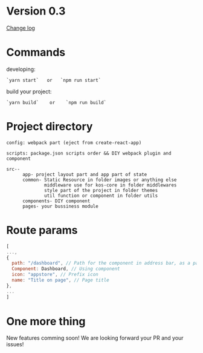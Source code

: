# Version 0.3
[Change log](https://github.com/ali-kos/kos-scaffold-desktop1-javascript/blob/master/CHANGELOG.md)

# Commands

developing:
```
`yarn start`   or   `npm run start`
```

build your project:
```
`yarn build`    or    `npm run build`
```


# Project directory
```
config: webpack part (eject from create-react-app)

scripts: package.json scripts order && DIY webpack plugin and component

src--
      app- project layout part and app part of state
      common- Static Resource in folder images or anything else
              middleware use for kos-core in folder middlewares 
              style part of the project in folder themes
              util function or component in folder utils 
      components- DIY component
      pages- your bussiness module
```

# Route params
``` js
[
...,
{
  path: "/dashboard", // Path for the component in address bar, as a part of namespace's key(replace '/' with '_' in key).
  Component: Dashboard, // Using component
  icon: "appstore", // Prefix icon
  name: "Title on page", // Page title
},
...
]
```

# One more thing

New features comming soon! We are looking forward your PR and your issues!
